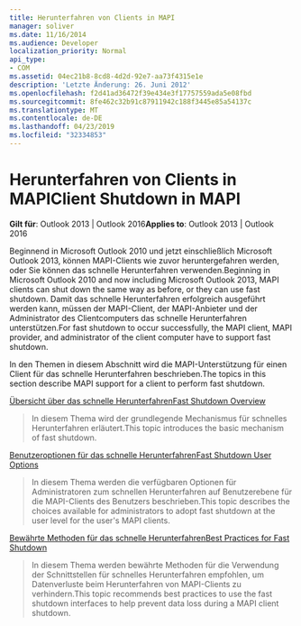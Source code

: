 ```yaml
---
title: Herunterfahren von Clients in MAPI
manager: soliver
ms.date: 11/16/2014
ms.audience: Developer
localization_priority: Normal
api_type:
- COM
ms.assetid: 04ec21b8-8cd8-4d2d-92e7-aa73f4315e1e
description: 'Letzte Änderung: 26. Juni 2012'
ms.openlocfilehash: f2d41ad36472f39e434e3f17757559ada5e08fbd
ms.sourcegitcommit: 8fe462c32b91c87911942c188f3445e85a54137c
ms.translationtype: MT
ms.contentlocale: de-DE
ms.lasthandoff: 04/23/2019
ms.locfileid: "32334853"
---
```

# <a name="client-shutdown-in-mapi"></a><span data-ttu-id="13f39-103">Herunterfahren von Clients in MAPI</span><span class="sxs-lookup"><span data-stu-id="13f39-103">Client Shutdown in MAPI</span></span> 
  
<span data-ttu-id="13f39-104">**Gilt für**: Outlook 2013 | Outlook 2016</span><span class="sxs-lookup"><span data-stu-id="13f39-104">**Applies to**: Outlook 2013 | Outlook 2016</span></span> 
  
<span data-ttu-id="13f39-105">Beginnend in Microsoft Outlook 2010 und jetzt einschließlich Microsoft Outlook 2013, können MAPI-Clients wie zuvor heruntergefahren werden, oder Sie können das schnelle Herunterfahren verwenden.</span><span class="sxs-lookup"><span data-stu-id="13f39-105">Beginning in Microsoft Outlook 2010 and now including Microsoft Outlook 2013, MAPI clients can shut down the same way as before, or they can use fast shutdown.</span></span> <span data-ttu-id="13f39-106">Damit das schnelle Herunterfahren erfolgreich ausgeführt werden kann, müssen der MAPI-Client, der MAPI-Anbieter und der Administrator des Clientcomputers das schnelle Herunterfahren unterstützen.</span><span class="sxs-lookup"><span data-stu-id="13f39-106">For fast shutdown to occur successfully, the MAPI client, MAPI provider, and administrator of the client computer have to support fast shutdown.</span></span> 
  
<span data-ttu-id="13f39-107">In den Themen in diesem Abschnitt wird die MAPI-Unterstützung für einen Client für das schnelle Herunterfahren beschrieben.</span><span class="sxs-lookup"><span data-stu-id="13f39-107">The topics in this section describe MAPI support for a client to perform fast shutdown.</span></span>
  
[<span data-ttu-id="13f39-108">Übersicht über das schnelle Herunterfahren</span><span class="sxs-lookup"><span data-stu-id="13f39-108">Fast Shutdown Overview</span></span>](fast-shutdown-overview.md)
  
> <span data-ttu-id="13f39-109">In diesem Thema wird der grundlegende Mechanismus für schnelles Herunterfahren erläutert.</span><span class="sxs-lookup"><span data-stu-id="13f39-109">This topic introduces the basic mechanism of fast shutdown.</span></span>
    
[<span data-ttu-id="13f39-110">Benutzeroptionen für das schnelle Herunterfahren</span><span class="sxs-lookup"><span data-stu-id="13f39-110">Fast Shutdown User Options</span></span>](fast-shutdown-user-options.md)
  
> <span data-ttu-id="13f39-111">In diesem Thema werden die verfügbaren Optionen für Administratoren zum schnellen Herunterfahren auf Benutzerebene für die MAPI-Clients des Benutzers beschrieben.</span><span class="sxs-lookup"><span data-stu-id="13f39-111">This topic describes the choices available for administrators to adopt fast shutdown at the user level for the user's MAPI clients.</span></span>
    
[<span data-ttu-id="13f39-112">Bewährte Methoden für das schnelle Herunterfahren</span><span class="sxs-lookup"><span data-stu-id="13f39-112">Best Practices for Fast Shutdown</span></span>](best-practices-for-fast-shutdown.md)
  
> <span data-ttu-id="13f39-113">In diesem Thema werden bewährte Methoden für die Verwendung der Schnittstellen für schnelles Herunterfahren empfohlen, um Datenverluste beim Herunterfahren von MAPI-Clients zu verhindern.</span><span class="sxs-lookup"><span data-stu-id="13f39-113">This topic recommends best practices to use the fast shutdown interfaces to help prevent data loss during a MAPI client shutdown.</span></span>
    

